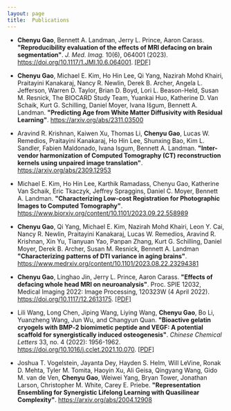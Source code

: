 ```yaml
---
layout: page
title:  Publications
---
```


- **Chenyu Gao**, Bennett A. Landman, Jerry L. Prince, Aaron Carass.
  **"Reproducibility evaluation of the effects of MRI defacing on brain segmentation"**.
  *J. Med. Imag.* 
  10(6), 064001 (2023). 
  <https://doi.org/10.1117/1.JMI.10.6.064001>.
  [[PDF]](\assets\publications\JMI-23120GR_online.pdf)

- **Chenyu Gao**, Michael E. Kim, Ho Hin Lee, Qi Yang, Nazirah Mohd Khairi, Praitayini Kanakaraj, Nancy R. Newlin, Derek B. Archer, Angela L. Jefferson, Warren D. Taylor, Brian D. Boyd, Lori L. Beason-Held, Susan M. Resnick, The BIOCARD Study Team, Yuankai Huo, Katherine D. Van Schaik, Kurt G. Schilling, Daniel Moyer, Ivana Išgum, Bennett A. Landman.
  **"Predicting Age from White Matter Diffusivity with Residual Learning"**.
  <https://arxiv.org/abs/2311.03500>

- Aravind R. Krishnan, Kaiwen Xu, Thomas Li, **Chenyu Gao**, Lucas W. Remedios, Praitayini Kanakaraj, Ho Hin Lee, Shunxing Bao, Kim L. Sandler, Fabien Maldonado, Ivana Isgum, Bennett A. Landman.
  **"Inter-vendor harmonization of Computed Tomography (CT) reconstruction kernels using unpaired image translation"**.
  <https://arxiv.org/abs/2309.12953>

- Michael E. Kim, Ho Hin Lee, Karthik Ramadass, Chenyu Gao, Katherine Van Schaik, Eric Tkaczyk, Jeffrey Spraggins, Daniel C. Moyer, Bennett A. Landman.
  **"Characterizing Low-cost Registration for Photographic Images to Computed Tomography"**.
  <https://www.biorxiv.org/content/10.1101/2023.09.22.558989>

- **Chenyu Gao**, Qi Yang, Michael E. Kim, Nazirah Mohd Khairi, Leon Y. Cai, Nancy R. Newlin, Praitayini Kanakaraj, Lucas W. Remedios, Aravind R. Krishnan, Xin Yu, Tianyuan Yao, Panpan Zhang, Kurt G. Schilling, Daniel Moyer, Derek B. Archer, Susan M. Resnick, Bennett A. Landman
  **"Characterizing patterns of DTI variance in aging brains"**.
  <https://www.medrxiv.org/content/10.1101/2023.08.22.23294381>

- **Chenyu Gao**, Linghao Jin, Jerry L. Prince, Aaron Carass. 
  **"Effects of defacing whole head MRI on neuroanalysis"**. 
  Proc. SPIE 12032, Medical Imaging 2022: Image Processing, 120323W (4 April 2022). 
  <https://doi.org/10.1117/12.2613175>.
  [[PDF]](\assets\publications\120323W.pdf)

- Lili Wang, Long Chen, Jiping Wang, Liying Wang, **Chenyu Gao**, Bo Li, Yuanzheng Wang, Jun Wu, and Changyun Quan.
  **"Bioactive gelatin cryogels with BMP‐2 biomimetic peptide and VEGF: A potential scaffold for synergistically induced osteogenesis"**. 
  *Chinese Chemical Letters* 33, no. 4 (2022): 1956-1962.
  <https://doi.org/10.1016/j.cclet.2021.10.070>.
  [[PDF]](\assets\publications\1-s2.0-S1001841721009104-main.pdf)

- Joshua T. Vogelstein, Jayanta Dey, Hayden S. Helm, Will LeVine, Ronak D. Mehta, Tyler M. Tomita, Haoyin Xu, Ali Geisa, Qingyang Wang, Gido M. van de Ven, **Chenyu Gao**, Weiwei Yang, Bryan Tower, Jonathan Larson, Christopher M. White, Carey E. Priebe.
  **"Representation Ensembling for Synergistic Lifelong Learning with Quasilinear Complexity"**.
  <https://arxiv.org/abs/2004.12908>